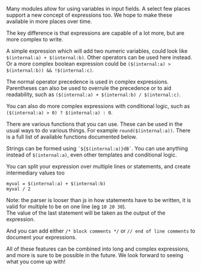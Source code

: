 Many modules allow for using variables in input fields. A select few places support a new concept of expressions too. We hope to make these available in more places over time.

The key difference is that expressions are capable of a lot more, but are more complex to write.

A simple expression which will add two numeric variables, could look like `$(internal:a) + $(internal:b)`. Other operators can be used here instead.
Or a more complex boolean expression could be `($(internal:a) > $(internal:b)) && !$(internal:c)`.

The normal operator precedence is used in complex expressions. Parentheses can also be used to overrule the precedence or to aid readability, such as `($(internal:a) + $(internal:b) / $(internal:c)`.

You can also do more complex expressions with conditional logic, such as `($(internal:a) > 0) ? $(internal:a) : 0`.

There are various functions that you can use. These can be used in the usual ways to do various things. For example `round($(internal:a))`. There is a full list of available functions documented below.

Strings can be formed using `` `${$(internal:a)}dB` ``. You can use anything instead of `$(internal:a)`, even other templates and conditional logic.

You can split your expression over multiple lines or statements, and create intermediary values too
```
myval = $(internal:a) + $(internal:b)
myval / 2
```
Note: the parser is looser than js in how statements have to be written, it is valid for multiple to be on one line (eg `10 20 30`).  
The value of the last statement will be taken as the output of the expression.

And you can add either `/* block comments */` or `// end of line comments` to document your expressions.

All of these features can be combined into long and complex expressions, and more is sure to be possible in the future. We look forward to seeing what you come up with!

